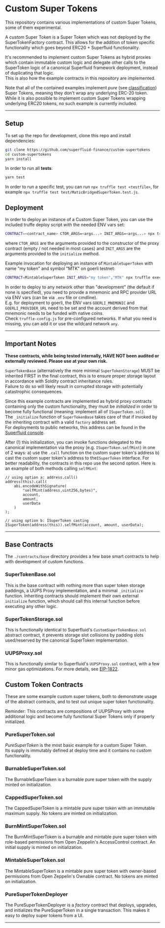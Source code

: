 # Custom Super Tokens

This repository contains various implementations of custom Super Tokens, some of them experimental.

A _custom_ Super Token is a Super Token which was not deployed by the SuperTokenFactory contract.
This allows for the addition of token specific functionality which goes beyond ERC20 + Superfluid functionality.

It's recommended to implement custom Super Tokens as hybrid proxies which contain immutable custom logic and
delegate other calls to the SuperToken logic of a canonical Superfluid framework deployment, instead of duplicating that logic.  
This is also how the example contracts in this repository are implemented.

Note that all of the contained examples implement _pure_ (see [classification](https://github.com/superfluid-finance/protocol-monorepo/wiki/About-Super-Token-Classification)) Super Tokens, meaning they don't wrap any underlying ERC-20 token.
While it is also possible to implement custom Super Tokens wrapping underlying ERC20 tokens, no such example is currently included.

---

## Setup

To set up the repo for development, clone this repo and install dependencies:

```bash
git clone https://github.com/superfluid-finance/custom-supertokens
cd custom-supertokens
yarn install
```

In order to run all **tests**:

```bash
yarn test
```

In order to run a specific test, you can run `npx truffle test <testfile>`, for example `npx truffle test test/MaticBridgedSuperToken.test.js`.

## Deployment

In order to deploy an instance of a Custom Super Token, you can use the included truffe deploy script with the needed ENV vars set:

```bash
CONTRACT=<contract_name> CTOR_ARGS=<args...> INIT_ARGS=<args...> npx truffle exec --network <network> scripts/deploy.js
```

where `CTOR_ARGS` are the arguments provided to the constructor of the proxy contract (empty / not needed in most cases) and `INIT_ARGS` are the arguments provided to the `initialize` method.

Example invocation for deploying an instance of `MintableSuperToken` with name "my token" and symbol "MTK" on goerli testnet:

```bash
CONTRACT=MintableSuperToken INIT_ARGS="my token","MTK" npx truffle exec --network goerli scripts/deploy.js
```

In order to deploy to any network other than "development" (the default if none is specified), you need to provide a mnemonic and RPC provider URL via ENV vars (can be via `.env` file or cmdline).  
E.g. for deployment to goerli, the ENV vars `GOERLI_MNEMONIC` and `GOERLI_PROVIDER_URL` need to be set and the account derived from that mnemonic needs to be funded with native coins.  
Check `truffle-config.js` for pre-configured networks. If what you need is missing, you can add it or use the wildcard network `any`.

---

## Important Notes

**These contracts, while being tested internally, HAVE NOT been audited or
externally reviewed. Please use at your own risk.**

`SuperTokenBase` (alternatively the more minimal `SuperTokenStorage`) MUST be inherited FIRST in the final
contract, this is to ensure proper storage layout in accordance with Soldity contract inheritance rules.  
Failure to do so will likely result in corrupted storage with potentially catastrophic consequences.

Since this example contracts are implemented as hybrid proxy contracts containing only the custom functionality,
they must be _initialized_ in order to become fully functional (meaning: implement all of `ISuperToken.sol`).  
The `_initialize` function of `SuperTokenBase` takes care of that if invoked by the inheriting contract with a valid `factory` address set.  
For deployments to public networks, this address can be found in the [Superfluid console](https://console.superfluid.finance/protocol).

After (!) this initialization, you can invoke functions delegated to the canonical implementation via the proxy (e.g. `ISuperToken.selfMint`)
in one of 2 ways:
a) use the `.call` function on the custom super token's address
b) cast the custom super token's address to the`ISuperToken` interface.
For better readability, the contracts in this repo use the second option.
Here is an example of both methods calling `selfMint`:

```solidity
// using option a: address.call()
address(this).call(
    abi.encodeWithSignature(
        "selfMint(address,uint256,bytes)",
        account,
        amount,
        userData
    )
);

// using option b: ISuperToken casting
ISuperToken(address(this)).selfMint(account, amount, userData);
```

---

## Base Contracts

The `./contracts/base` directory provides a few base smart contracts to help
with development of custom functions.

### SuperTokenBase.sol

This is the base contract with nothing more than super token storage paddings, a
UUPS Proxy implementation, and a minimal `_initialize` function. Inheriting
contracts should implement their own external `initialize` function, which should
call this internal function before executing any other logic.

### SuperTokenStorage.sol

This is functionally identical to Superfluid's `CustomSuperTokenBase.sol`
abstract contract, it prevents storage slot collisions by padding slots
used/reserved by the canonical SuperToken implementation.

### UUPSProxy.sol

This is functionally similar to Superfluid's `UUPSProxy.sol` contract, with a
few minor gas optimizations.
For more details, see [EIP-1822](https://eips.ethereum.org/EIPS/eip-1822).

## Custom Token Contracts

These are some example custom super tokens, both to demonstrate usage of the
abstract contracts, and to test out unique super token functionality.

Reminder: This contracts are compositions of UUPSProxy with some additional logic
and become fully functional Super Tokens only if properly initialized.

### PureSuperToken.sol

_PureSuperToken_ is the most basic example for a custom Super Token.  
Its supply is immutably defined at deploy time and it contains no custom functionality.

### BurnableSuperToken.sol

The BurnableSuperToken is a burnable pure super token with the supply minted on
initialization.

### CappedSuperToken.sol

The CappedSuperToken is a mintable pure super token with an immutable maximum supply.
No tokens are minted on initialization.

### BurnMintSuperToken.sol

The BurnMintSuperToken is a burnable and mintable pure super token with role-based
permissions from Open Zeppelin's AccessControl contract. An initial supply is
minted on initialization.

### MintableSuperToken.sol

The MintableSuperToken is a mintable pure super token with owner-based permissions
from Open Zeppelin's Ownable contract. No tokens are minted on initialization.

### PureSuperTokenDeployer

The PureSuperTokenDeployer is a _factory_ contract that deploys, upgrades, and
initializes the PureSuperToken in a single transaction. This makes it easy to deploy super tokens from a UI.

---
